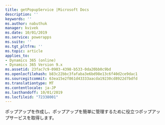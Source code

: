 ```yaml
---
title: getPopupService |Microsoft Docs
description: ''
keywords: ''
ms.author: nabuthuk
manager: kvivek
ms.date: 10/01/2019
ms.service: powerapps
ms.suite: ''
ms.tgt_pltfrm: ''
ms.topic: article
applies_to:
- Dynamics 365 (online)
- Dynamics 365 Version 9.x
ms.assetid: 23fac7c9-0903-4398-b533-0da20bb0c9bd
ms.openlocfilehash: b83c22bbc3fafaba3e6bd98e13c6f40d2ce9dac1
ms.sourcegitcommit: 63ea15e2f861d43333aacda19230cd8922d7bdfd
ms.translationtype: MT
ms.contentlocale: ja-JP
ms.lasthandoff: 10/01/2019
ms.locfileid: "72338001"
---
```

ポップアップを作成し、ポップアップを簡単に管理するために役立つポップアップサービスを取得します。
